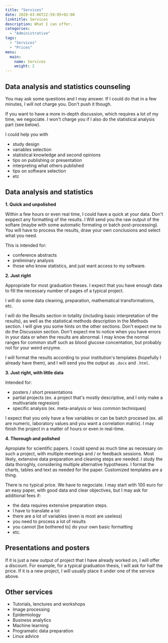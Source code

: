 ```yaml
---
title: "Services"
date: 2020-03-06T22:59:05+02:00
linktitle: Services
description: What I can offer.
categories:
  - "Administrative"
tags:
  - "Services"
  - "Prices"
menu:
  main:
    name: Services
    weight: 2
---
```


## Data analysis and statistics counseling

You may ask some questions and I may answer. If I could do that in a few minutes, I will not charge you. Don't push it though.

If you want to have a more in-depth discussion, which requires a lot of my time, we negociate. I won't charge you if I also do the statistical analysis part (see below).

I could help you with
- study design
- variables selection
- statistical knowledge and second opinions
- tips on publishing or presentation
- interpreting what others published
- tips on software selection
- etc

## Data analysis and statistics

**1. Quick and unpolished**

Within a few hours or even real time, I could have a quick at your data. Don't exppect any formatting of the results. I Will send you the raw output of the softare (maybe with some automatic formating or batch post-processing). You will have to process the results, draw your own conclusions and select what you need.

This is intended for:
- conference abstracts
- preliminary analysis
- those who know statistics, and just want access to my software.

<!-- Typically 50 euro. -->

**2. Just right**

Appropriate for most graduation theses. I expect that you have enough data to fill the necessary number of pages of a typical project. 

I will do some data cleaning, preparation, mathematical transformations, etc. 

I will do the Results section in totality (including basic interpretation of the results), as well as the statistical methods description in the Methods section. I will give you some hints on the other sections. Don't expect me to do the Discussion section. Don't expect me to notice when you have errors in your data or when the results are abnormal. I may know the normal ranges for common stuff such as blood glucose concentation, but probably not for your weird enzyme.

I will format the results according to your institution's templates (hopefully I already have them), and I will send you the output as `.docx` and `.html`.

<!-- Typically 100 euro. -->

**3. Just right, with little data**

Intended for: 
- posters / short presentations
- partial projects (ex. a project that's mostly descriptive, and I only make a multivariate regresion)
- specific analysis (ex. meta-analysis or less common techniques)

I expect that you only have a few variables or can be batch procesed (ex. all are numeric, laboratory values and you want a correlation matrix). I may finish the project in a matter of hours or even in real-time.

<!-- Typically 50 euro. -->

**4. Thorough and polished**

Apropiate for scientific papers. I could spend as much time as necessary on such a project, with multiple meetings and / or feedback sessions. Most likely, extensive data preparation and cleaning steps are needed. I study the data thoroghly, considering multiple alternative hypotheses. I format the charts, tables and text as needed for the paper. Customized templates are a thing.

There is no typical price. We have to negociate. I may start with 100 euro for an easy paper, with good data and clear objectives, but I may ask for additional fees if:
- the data requires extensive preparation steps.
- I have to translate a lot
- there are a lot of variables (even is most are useless)
- you need to process a lot of results
- you cannot [be bothered to] do your own basic formatting
- etc.

## Presentations and posters

If it is just a new output of project that I have already worked on, I will offer a discount. For example, for a typical graduation thesis, I will ask for half the price. If it is a new project, I will usually place it under one of the service above.

## Other services

* Tutorials, lenctures and workshops
* Image processing
* Epidemiology
* Business analytics
* Machine learning
* Programatic data preparation
* Linux advice

